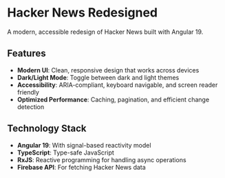 # Hacker News Redesigned

A modern, accessible redesign of Hacker News built with Angular 19.

## Features

- **Modern UI**: Clean, responsive design that works across devices
- **Dark/Light Mode**: Toggle between dark and light themes
- **Accessibility**: ARIA-compliant, keyboard navigable, and screen reader friendly
- **Optimized Performance**: Caching, pagination, and efficient change detection

## Technology Stack

- **Angular 19**: With signal-based reactivity model
- **TypeScript**: Type-safe JavaScript
- **RxJS**: Reactive programming for handling async operations
- **Firebase API**: For fetching Hacker News data
